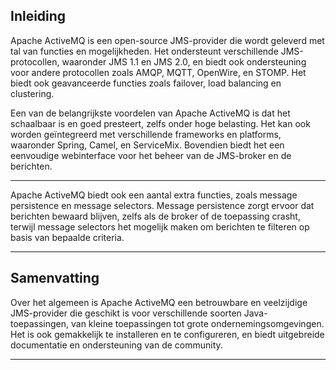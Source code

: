 
## Inleiding

Apache ActiveMQ is een open-source JMS-provider die wordt geleverd met tal van functies en mogelijkheden. Het ondersteunt verschillende JMS-protocollen, waaronder JMS 1.1 en JMS 2.0, en biedt ook ondersteuning voor andere protocollen zoals AMQP, MQTT, OpenWire, en STOMP. Het biedt ook geavanceerde functies zoals failover, load balancing en clustering.

Een van de belangrijkste voordelen van Apache ActiveMQ is dat het schaalbaar is en goed presteert, zelfs onder hoge belasting. Het kan ook worden geïntegreerd met verschillende frameworks en platforms, waaronder Spring, Camel, en ServiceMix. Bovendien biedt het een eenvoudige webinterface voor het beheer van de JMS-broker en de berichten.

---

Apache ActiveMQ biedt ook een aantal extra functies, zoals message persistence en message selectors. Message persistence zorgt ervoor dat berichten bewaard blijven, zelfs als de broker of de toepassing crasht, terwijl message selectors het mogelijk maken om berichten te filteren op basis van bepaalde criteria.

---

## Samenvatting

Over het algemeen is Apache ActiveMQ een betrouwbare en veelzijdige JMS-provider die geschikt is voor verschillende soorten Java-toepassingen, van kleine toepassingen tot grote ondernemingsomgevingen. Het is ook gemakkelijk te installeren en te configureren, en biedt uitgebreide documentatie en ondersteuning van de community.

---

